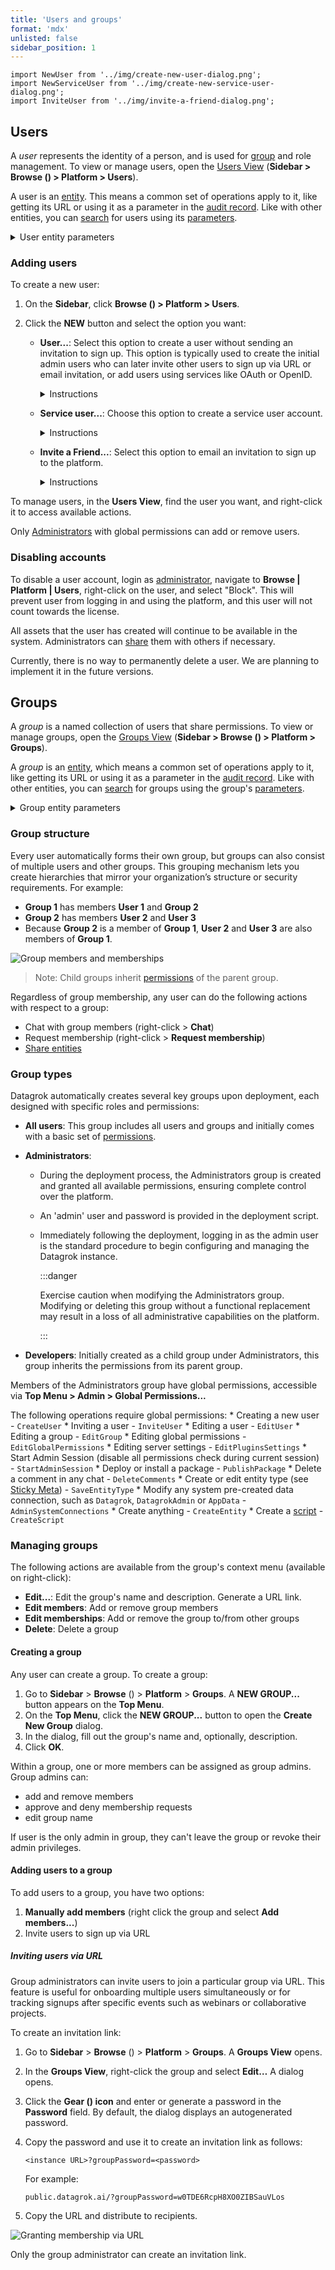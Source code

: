 ```yaml
---
title: 'Users and groups'
format: 'mdx'
unlisted: false
sidebar_position: 1
---
```


```mdx-code-block
import NewUser from '../img/create-new-user-dialog.png';
import NewServiceUser from '../img/create-new-service-user-dialog.png';
import InviteUser from '../img/invite-a-friend-dialog.png';
```

## Users

A _user_ represents the identity of a person, and is used for [group](#groups) and role
management. To view or manage users, open the [Users View](https://public.datagrok.ai/users?) (**Sidebar > Browse (<FAIcon
icon="fa-solid fa-compass"/>) > Platform > Users**).

A user is an [entity](../../datagrok/concepts/objects.md). This means a common set of
operations apply to it, like getting its URL or using it as a parameter in the
[audit record](../audit/audit.md). Like with other entities, you can [search](../../datagrok/navigation/views/browse.md#entity-search) for users using its [parameters](../../datagrok/concepts/objects.md#parameters).

<details>
<summary>User entity parameters</summary>

| Field       | Description                                            |
|-------------|--------------------------------------------------------|
| ID          |                                                        |
| name        |                                                        |
| login       |                                                        |
| email       |                                                        |
| createdOn   |                                                        |
| updatedOn   |                                                        |
| group       | [Group](#groups) object: User personal security group |
| author      | [User](#users) object                                 |
| starredBy   | [User](#users) object                                 |
| commentedBy | [User](#users) object                                 |

</details>

### Adding users

To create a new user: 
1. On the **Sidebar**, click **Browse (<FAIcon icon="fa-solid fa-compass"/>) > Platform > Users**.
1. Click the **NEW** button and select the option you want:

   * **User...**: Select this option to create a user without sending an invitation to sign up. This option is typically used to create the initial admin users who can later invite other users to sign up via URL or email invitation, or add users using services like OAuth or OpenID.
     <details>
     <summary>Instructions</summary>
     1. In the **New User** dialog, enter the user's name, email, and login.
     <img src={NewUser} width="200px"/>
     1. Click **OK** to create a user.
     </details> 

   * **Service user...**: Choose this option to create a service user account.
     <details>
     <summary>Instructions</summary>
     1. In the **New Service User** dialog, enter the login for the service user.
     <img src={NewServiceUser} width="200px"/>
     1. Click **OK** to create the service user.   
     </details>

   * **Invite a Friend...**: Select this option to email an invitation to sign up to the platform.
     <details>
     <summary>Instructions</summary>
     1. In the **Invite User** dialog, enter the email address of the user you want to invite.
     <img src={InviteUser} width="200px"/>
     1. Click OK to send the invitation.
     </details>

To manage users, in the **Users View**, find the user you want, and right-click it to access available actions.

Only [Administrators](#group-types) with global permissions can add or remove users.

### Disabling accounts

To disable a user account, login as [administrator](#group-types), navigate
to **Browse | Platform | Users**, right-click on the user, and select "Block".
This will prevent user from logging in and using the platform, and this user 
will not count towards the license. 

All assets that the user has created will continue to be available in the system.
Administrators can [share](../../datagrok/navigation/basic-tasks/basic-tasks.md#share) 
them with others if necessary.  

Currently, there is no way to permanently delete a user. We are planning 
to implement it in the future versions.

## Groups

A _group_ is a named collection of users that share permissions. To view 
or manage groups, open the [Groups View](https://public.datagrok.ai/groups?) (**Sidebar > Browse (<FAIcon
icon="fa-solid fa-compass"/>) > Platform > Groups**).

A _group_ is an [entity](../../datagrok/concepts/objects.md), which means a common set of
operations apply to it, like getting its URL or using it as a parameter in the
[audit record](../audit/audit.md). Like with other entities, you can [search](../../datagrok/navigation/views/browse.md#entity-search) for groups using the group's [parameters](../../datagrok/concepts/objects.md#parameters).

<details>
<summary>Group entity parameters</summary>

You can use these fields to filter groups with smart search:

| Field       | Description                                        |
|-------------|----------------------------------------------------|
| ID          |                                                    |
| name        |                                                    |
| isPersonal  |                                                    |
| parents     |                                                    |
| members     |                                                    |
| createdOn   |                                                    |
| updatedOn   |                                                    |
| user        | [User](#users) object: User, if group is personal |

</details>

### Group structure

Every user automatically forms their own group, but groups can also consist
of multiple users and other groups. This grouping mechanism lets you
create hierarchies that mirror your organization’s structure or security
requirements. For example:

* **Group 1** has members **User 1**  and **Group 2**
* **Group 2** has members **User 2** and **User 3**
* Because **Group 2** is a member of **Group 1**, **User 2** and **User 3** are also members of **Group 1**.

![Group members and memberships](../img/groups.png)

  > Note: Child groups inherit [permissions](access-control.md#permissions) of the parent group.

Regardless of group membership, any user can do the following actions with respect to a group:

* Chat with group members (right-click > **Chat**)
* Request membership (right-click > **Request membership**)
* [Share entities](../../datagrok/navigation/basic-tasks/basic-tasks.md)

### Group types

Datagrok automatically creates several key groups upon deployment, each designed
with specific roles and permissions:

* **All users**: This group includes all users and groups and initially comes
  with a basic set of [permissions](access-control.md#permissions).
* **Administrators**:
     * During the deployment process, the Administrators group is created and
       granted all available permissions, ensuring complete control over the
       platform.
     * An 'admin' user and password is provided in the deployment script.
     * Immediately following the deployment, logging in as the admin user is the
       standard procedure to begin configuring and managing the Datagrok
       instance.
     
       :::danger
       
       Exercise caution when modifying the Administrators group. Modifying
       or deleting this group without a functional replacement may result in a
       loss of all administrative capabilities on the platform.
       
       :::

* **Developers**: Initially created as a child group under Administrators,
  this group inherits the permissions from its parent group.

Members of the Administrators group have global permissions, accessible via **Top Menu > Admin > Global Permissions...** 

The following operations require global permissions:
    * Creating a new user - `CreateUser`
    * Inviting a user - `InviteUser`
    * Editing a user - `EditUser`
    * Editing a group - `EditGroup`
    * Editing global permissions - `EditGlobalPermissions`
    * Editing server settings - `EditPluginsSettings`
    * Start Admin Session (disable all permissions check during current session) - `StartAdminSession`
    * Deploy or install a package - `PublishPackage`
    * Delete a comment in any chat - `DeleteComments`
    * Create or edit entity type (see [Sticky Meta](../catalog/sticky-meta.md)) - `SaveEntityType`
    * Modify any system pre-created data connection, such as `Datagrok`, `DatagrokAdmin` or `AppData` - `AdminSystemConnections`
    * Create anything - `CreateEntity`
    * Create a [script](../../compute/scripting/scripting.mdx) - `CreateScript`

### Managing groups

The following actions are available from the group's context menu (available on right-click):

* **Edit...**: Edit the group's name and description. Generate a URL link.
* **Edit members**: Add or remove group members
* **Edit memberships**: Add or remove the group to/from other groups
* **Delete**: Delete a group

#### Creating a group

Any user can create a group. To create a group:

1. Go to **Sidebar** > **Browse** (<FAIcon icon="fa-solid fa-compass"/>) > **Platform** > **Groups**. A **NEW GROUP...** button appears on the **Top Menu**.
1. On the **Top Menu**, click the **NEW GROUP...** button to open the **Create New Group** dialog.
1. In the dialog, fill out the group's name and, optionally, description.
1. Click **OK**.

Within a group, one or more members can be assigned as group admins. Group admins can:

* add and remove members
* approve and deny membership requests
* edit group name

If user is the only admin in group, they can't leave the group or revoke their admin privileges.

#### Adding users to a group

To add users to a group, you have two options:
1. **Manually add members** (right click the group and select **Add members...**)
1. Invite users to sign up via URL

##### Inviting users via URL

Group administrators can invite users to join a particular group via URL. This
feature is useful for onboarding multiple users simultaneously or for tracking
signups after specific events such as webinars or collaborative projects.

To create an invitation link:

1. Go to **Sidebar** > **Browse** (<FAIcon icon="fa-solid fa-compass"/>) > **Platform** > **Groups**. A **Groups View** opens.
1. In the **Groups View**, right-click the group and select **Edit…** A dialog opens.
1. Click the **Gear (<FAIcon icon="fa-solid fa-gear"/>) icon** and enter or generate a password in the **Password** field. By default, the dialog displays an autogenerated password.
1. Copy the password and use it to create an invitation link as follows:

      `<instance URL>?groupPassword=<password>`

      For example:

      `public.datagrok.ai/?groupPassword=w0TDE6RcpH8XO0ZIBSauVLos`
    
1. Copy the URL and distribute to recipients.

![Granting membership via URL](../img/group-membership.gif)

Only the group administrator can create an invitation link.



